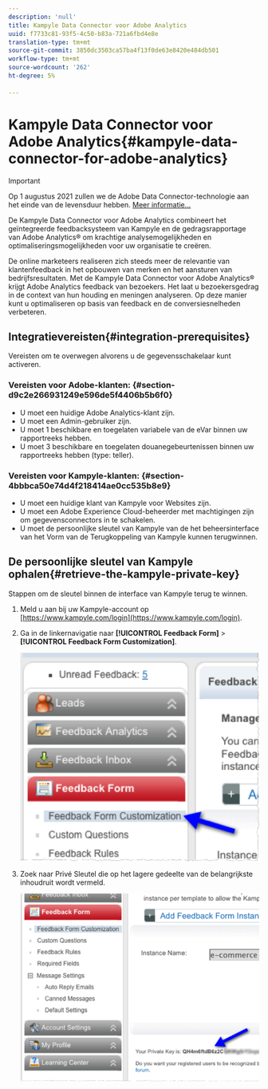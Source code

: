 ```yaml
---
description: 'null'
title: Kampyle Data Connector voor Adobe Analytics
uuid: f7733c81-93f5-4c50-b83a-721a6fbd4e8e
translation-type: tm+mt
source-git-commit: 3850dc3503ca57ba4f13f0de63e8420e484db501
workflow-type: tm+mt
source-wordcount: '262'
ht-degree: 5%

---
```



# Kampyle Data Connector voor Adobe Analytics{#kampyle-data-connector-for-adobe-analytics}

>[!IMPORTANT]
>
>Op 1 augustus 2021 zullen we de Adobe Data Connector-technologie aan het einde van de levensduur hebben. [Meer informatie...](/help/import/data-connectors/data-connectors-eol.md)

De Kampyle Data Connector voor Adobe Analytics combineert het geïntegreerde feedbacksysteem van Kampyle en de gedragsrapportage van Adobe Analytics® om krachtige analysemogelijkheden en optimaliseringsmogelijkheden voor uw organisatie te creëren.

De online marketeers realiseren zich steeds meer de relevantie van klantenfeedback in het opbouwen van merken en het aansturen van bedrijfsresultaten. Met de Kampyle Data Connector voor Adobe Analytics® krijgt Adobe Analytics feedback van bezoekers. Het laat u bezoekersgedrag in de context van hun houding en meningen analyseren. Op deze manier kunt u optimaliseren op basis van feedback en de conversiesnelheden verbeteren.

## Integratievereisten{#integration-prerequisites}

Vereisten om te overwegen alvorens u de gegevensschakelaar kunt activeren.

### Vereisten voor Adobe-klanten: {#section-d9c2e266931249e596de5f4406b5b6f0}

* U moet een huidige Adobe Analytics-klant zijn.
* U moet een Admin-gebruiker zijn.
* U moet 1 beschikbare en toegelaten variabele van de eVar binnen uw rapportreeks hebben.
* U moet 3 beschikbare en toegelaten douanegebeurtenissen binnen uw rapportreeks hebben (type: teller).

### Vereisten voor Kampyle-klanten: {#section-4bbbca50e74d4f218414ae0cc535b8e9}

* U moet een huidige klant van Kampyle voor Websites zijn.
* U moet een Adobe Experience Cloud-beheerder met machtigingen zijn om gegevensconnectors in te schakelen.
* U moet de persoonlijke sleutel van Kampyle van de het beheersinterface van het Vorm van de Terugkoppeling van Kampyle kunnen terugwinnen.

## De persoonlijke sleutel van Kampyle ophalen{#retrieve-the-kampyle-private-key}

Stappen om de sleutel binnen de interface van Kampyle terug te winnen.

1. Meld u aan bij uw Kampyle-account op [https://www.kampyle.com/login](https://www.kampyle.com/login).
1. Ga in de linkernavigatie naar **[!UICONTROL Feedback Form]** > **[!UICONTROL Feedback Form Customization]**.

   ![](assets/retrieve_key1.png)

1. Zoek naar Privé Sleutel die op het lagere gedeelte van de belangrijkste inhoudruit wordt vermeld.

   ![](assets/retrieve_key2.png)
